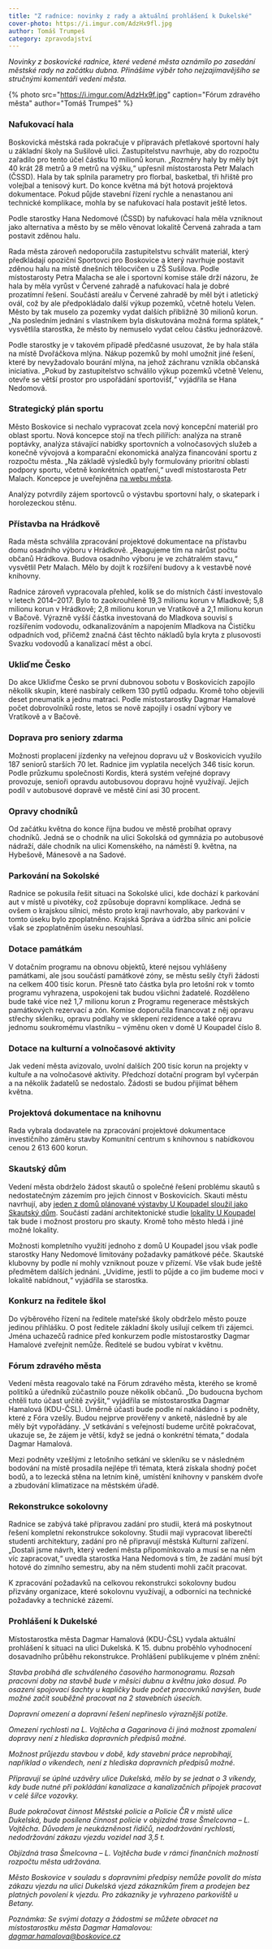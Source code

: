 ```yaml
---
title: "Z radnice: novinky z rady a aktuální prohlášení k Dukelské"
cover-photo: https://i.imgur.com/AdzHx9fl.jpg
author: Tomáš Trumpeš
category: zpravodajství
---
```


*Novinky z boskovické radnice, které vedené města oznámilo po zasedání městské rady na začátku dubna. Přinášíme výběr toho nejzajímavějšího se stručnými komentáři vedení města.*

{% photo src="https://i.imgur.com/AdzHx9f.jpg" caption="Fórum zdravého města" author="Tomáš Trumpeš" %}

### Nafukovací hala ###

Boskovická městská rada pokračuje v přípravách přetlakové sportovní haly u základní školy na Sušilově ulici. Zastupitelstvu navrhuje, aby do rozpočtu zařadilo pro tento účel částku 10 milionů korun. „Rozměry haly by měly být 40 krát 28 metrů a 9 metrů na výšku,“ upřesnil místostarosta Petr Malach (ČSSD). Hala by tak splnila parametry pro florbal, basketbal, tři hřiště pro volejbal a tenisový kurt. Do konce května má být hotová projektová dokumentace. Pokud půjde stavební řízení rychle a nenastanou ani technické komplikace, mohla by se nafukovací hala postavit ještě letos.

Podle starostky Hana Nedomové (ČSSD) by nafukovací hala měla vzniknout jako alternativa a město by se mělo věnovat lokalitě Červená zahrada a tam postavit zděnou halu. 

Rada města zároveň nedoporučila zastupitelstvu schválit materiál, který předkládají opoziční Sportovci pro Boskovice a který navrhuje postavit zděnou halu na místě dnešních tělocvičen u ZŠ Sušilova. Podle místostarosty Petra Malacha se ale i sportovní komise stále drží názoru, že hala by měla vyrůst v Červené zahradě a nafukovací hala je dobré prozatímní řešení. Součástí areálu v Červené zahradě by měl být i atletický ovál, což by ale předpokládalo další výkup pozemků, včetně hotelu Velen. Město by tak muselo za pozemky vydat dalších přibližně 30 milionů korun. „Na posledním jednání s vlastníkem byla diskutována možná forma splátek,“ vysvětlila starostka, že město by nemuselo vydat celou částku jednorázově.

Podle starostky je v takovém případě předčasné usuzovat, že by hala stála na místě Dvořáčkova mlýna. Nákup pozemků by mohl umožnit jiné řešení, které by nevyžadovalo bourání mlýna, na jehož záchranu vznikla občanská iniciativa. „Pokud by zastupitelstvo schválilo výkup pozemků včetně Velenu, otevře se větší prostor pro uspořádání sportovišť,“ vyjádřila se Hana Nedomová.

### Strategický plán sportu ###

Město Boskovice si nechalo vypracovat zcela nový koncepční materiál pro oblast sportu. Nová koncepce stojí na třech pilířích: analýza na straně poptávky, analýza stávající nabídky sportovních a volnočasových služeb a konečně vývojová a komparační ekonomická analýza financování sportu z rozpočtu města. „Na základě výsledků byly formulovány prioritní oblasti podpory sportu, včetně konkrétních opatření,“ uvedl místostarosta Petr Malach. Koncepce je uveřejněna [na webu města](http://www.boskovice.cz/strategicky-plan-rozvoje-sportu-na-obdobi-2018-2020/d-33216/p1=30925).

Analýzy potvrdily zájem sportovců o výstavbu sportovní haly, o skatepark i horolezeckou stěnu.

### Přístavba na Hrádkově ###

Rada města schválila zpracování projektové dokumentace na přístavbu domu osadního výboru v Hrádkově. „Reagujeme tím na nárůst počtu občanů Hrádkova. Budova osadního výboru je ve zchátralém stavu,“ vysvětlil Petr Malach. Mělo by dojít k rozšíření budovy a k vestavbě nové knihovny. 

Radnice zároveň vypracovala přehled, kolik se do místních částí investovalo v letech 2014–2017. Bylo to zaokrouhleně 19,3 milionu korun v Mladkově; 5,8 milionu korun v Hrádkově; 2,8 milionu korun ve Vratíkově a 2,1 milionu korun v Bačově. Výrazně vyšší částka investovaná do Mladkova souvisí s rozšířením vodovodu, odkanalizováním a napojením Mladkova na Čističku odpadních vod, přičemž značná část těchto nákladů byla kryta z plusovosti Svazku vodovodů a kanalizací měst a obcí.

### Ukliďme Česko ###

Do akce Ukliďme Česko se první dubnovou sobotu v Boskovicích zapojilo několik skupin, které nasbíraly celkem 130 pytlů odpadu. Kromě toho objevili deset pneumatik a jednu matraci. Podle místostarostky Dagmar Hamalové počet dobrovolníků roste, letos se nově zapojily i osadní výbory ve Vratíkově a v Bačově.

### Doprava pro seniory zdarma ###

Možnosti proplacení jízdenky na veřejnou dopravu už v Boskovicích využilo 187 seniorů starších 70 let. Radnice jim vyplatila necelých 346 tisíc korun. Podle průzkumu společnosti Kordis, která systém veřejné dopravy provozuje, senioři opravdu autobusovou dopravu hojně využívají. Jejich podíl v autobusové dopravě ve městě činí asi 30 procent.

### Opravy chodníků ###

Od začátku května do konce října budou ve městě probíhat opravy chodníků. Jedná se o chodník na ulici Sokolská od gymnázia po autobusové nádraží, dále chodník na ulici Komenského, na náměstí 9. května, na Hybešově, Mánesově a na Sadové.

### Parkování na Sokolské ###

Radnice se pokusila řešit situaci na Sokolské ulici, kde dochází k parkování aut v místě u pivotéky, což způsobuje dopravní komplikace. Jedná se ovšem o krajskou silnici, město proto kraji navrhovalo, aby parkování v tomto úseku bylo zpoplatněno. Krajská Správa a údržba silnic ani policie však se zpoplatněním úseku nesouhlasí.

### Dotace památkám ###

V dotačním programu na obnovu objektů, které nejsou vyhlášeny památkami, ale jsou součástí památkové zóny, se městu sešly čtyři žádosti na celkem 400 tisíc korun. Přesně tato částka byla pro letošní rok v tomto programu vyhrazena, uspokojeni tak budou všichni žadatelé.
Rozděleno bude také více než 1,7 milionu korun z Programu regenerace městských památkových rezervací a zón. Komise doporučila financovat z něj opravu střechy skleníku, opravu podlahy ve sklepení rezidence a také opravu jednomu soukromému vlastníku – výměnu oken v domě U Koupadel číslo 8.

### Dotace na kulturní a volnočasové aktivity ###

Jak vedení města avizovalo, uvolní dalších 200 tisíc korun na projekty v kultuře a na volnočasové aktivity. Předchozí dotační program byl vyčerpán a na několik žadatelů se nedostalo. Žádosti se budou přijímat během května.

### Projektová dokumentace na knihovnu ###

Rada vybrala dodavatele na zpracování projektové dokumentace investičního záměru stavby Komunitní centrum s knihovnou s nabídkovou cenou 2 613 600 korun.

### Skautský dům ###

Vedení města obdrželo žádost skautů o společné řešení problému skautů s nedostatečným zázemím pro jejich činnost v Boskovicích. Skauti městu navrhují, aby [jeden z domů plánované výstavby U Koupadel sloužil jako Skautský dům](http://www.ohlasy.info/clanky/2018/02/rozhovor-skauti.html). Součástí zadání architektonické studie [lokality U Koupadel](http://www.ohlasy.info/clanky/2017/10/proluka-koupadla.html) tak bude i možnost prostoru pro skauty. Kromě toho město hledá i jiné možné lokality.

Možnosti kompletního využití jednoho z domů U Koupadel jsou však podle starostky Hany Nedomové limitovány požadavky památkové péče. Skautské klubovny by podle ní mohly vzniknout pouze v přízemí. Vše však bude ještě předmětem dalších jednání. „Uvidíme, jestli to půjde a co jim budeme moci v lokalitě nabídnout,“ vyjádřila se starostka.

### Konkurz na ředitele škol ###

Do výběrového řízení na ředitele mateřské školy obdrželo město pouze jedinou přihlášku. O post ředitele základní školy usilují celkem tři zájemci. Jména uchazečů radnice před konkurzem podle místostarostky Dagmar Hamalové zveřejnit nemůže. Ředitelé se budou vybírat v květnu.

### Fórum zdravého města ###

Vedení města reagovalo také na Fórum zdravého města, kterého se kromě politiků a úředníků zúčastnilo pouze několik občanů. „Do budoucna bychom chtěli tuto účast určitě zvýšit,“ vyjádřila se místostarostka Dagmar Hamalová (KDU-ČSL). Úměrně účasti bude podle ní nakládáno i s podněty, které z Fóra vzešly. Budou nejprve prověřeny v anketě, následně by ale měly být vypořádány. „V setkávání s veřejností budeme určitě pokračovat, ukazuje se, že zájem je větší, když se jedná o konkrétní témata,“ dodala Dagmar Hamalová.

Mezi podněty vzešlými z letošního setkání ve skleníku se v následném bodování na místě prosadila nejlépe tři témata, která získala shodný počet bodů, a to lezecká stěna na letním kině, umístění knihovny v panském dvoře a zbudování klimatizace na městském úřadě.

### Rekonstrukce sokolovny ###

Radnice se zabývá také přípravou zadání pro studii, která má poskytnout řešení kompletní rekonstrukce sokolovny. Studii mají vypracovat liberečtí studenti architektury, zadání pro ně připravují městská Kulturní zařízení. „Dostali jsme návrh, který vedení města připomínkovalo a musí se na něm víc zapracovat,“ uvedla starostka Hana Nedomová s tím, že zadání musí být hotové do zimního semestru, aby na něm studenti mohli začít pracovat.

K zpracování požadavků na celkovou rekonstrukci sokolovny budou přizvány organizace, které sokolovnu využívají, a odborníci na technické požadavky a technické zázemí.

### Prohlášení k Dukelské ###

Místostarostka města Dagmar Hamalová (KDU-ČSL) vydala aktuální prohlášení k situaci na ulici Dukelská. K 15. dubnu proběhlo vyhodnocení dosavadního průběhu rekonstrukce. Prohlášení publikujeme v plném znění:

*Stavba probíhá dle schváleného časového harmonogramu. Rozsah pracovní doby na stavbě bude v měsíci dubnu a květnu jako dosud. Po osazení spojovací šachty u kapličky bude počet pracovníků navýšen, bude možné začít souběžně pracovat na 2 stavebních úsecích.*

*Dopravní omezení a dopravní řešení nepřineslo výraznější potíže.*

*Omezení rychlosti na L. Vojtěcha a Gagarinova či jiná možnost zpomalení dopravy není z hlediska dopravních předpisů možné.*

*Možnost průjezdu stavbou v době, kdy stavební práce neprobíhají, například o víkendech, není z hlediska dopravních předpisů možné.*

*Připravují se úplné uzávěry ulice Dukelská, mělo by se jednat o 3 víkendy, kdy bude nutné při pokládání kanalizace a kanalizačních přípojek pracovat v celé šířce vozovky.*

*Bude pokračovat činnost Městské policie a Policie ČR v místě ulice Dukelská, bude posílena činnost policie v objízdné trase Šmelcovna – L. Vojtěcha. Důvodem je neukázněnost řidičů, nedodržování rychlosti, nedodržování zákazu vjezdu vozidel nad 3,5 t.*

*Objízdná trasa Šmelcovna – L. Vojtěcha bude v rámci finančních možností rozpočtu města udržována.*

*Město Boskovice v souladu s dopravními předpisy nemůže povolit do místa zákazu vjezdu na ulici Dukelská vjezd zákazníkům firem a prodejen bez platných povolení k vjezdu. Pro zákazníky je vyhrazeno parkoviště u Betany.*

*Poznámka: Se svými dotazy a žádostmi se můžete obracet na místostarostku města Dagmar Hamalovou: dagmar.hamalova@boskovice.cz*
